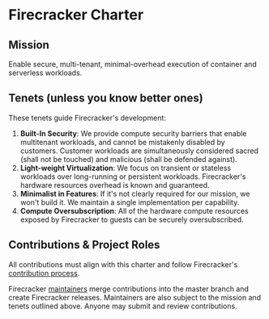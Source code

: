 # Firecracker Charter

## Mission

Enable secure, multi-tenant, minimal-overhead execution of container and
serverless workloads.

## Tenets (unless you know better ones)

These tenets guide Firecracker's development:

1. **Built-In Security**: We provide compute security barriers that enable
   multitenant workloads, and cannot be mistakenly disabled by customers.
   Customer workloads are simultaneously considered sacred (shall not be
   touched) and malicious (shall be defended against).
1. **Light-weight Virtualization**: We focus on transient or stateless workloads
   over long-running or persistent workloads. Firecracker's hardware resources
   overhead is known and guaranteed.
1. **Minimalist in Features**: If it's not clearly required for our mission, we
   won't build it. We maintain a single implementation per capability.
1. **Compute Oversubscription**: All of the hardware compute resources exposed
   by Firecracker to guests can be securely oversubscribed.

## Contributions & Project Roles

All contributions must align with this charter and follow Firecracker's
[contribution process](CONTRIBUTE.md).

Firecracker [maintainers](MAINTAINERS.md) merge contributions into the
master branch and create Firecracker releases. Maintainers are also
subject to the mission and tenets outlined above. Anyone may submit
and review contributions.
